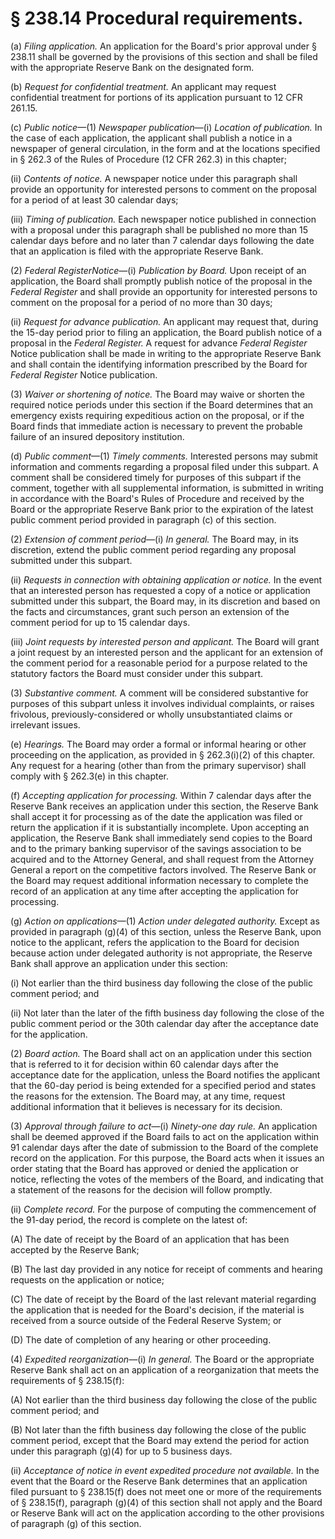 # § 238.14   Procedural requirements.

(a) *Filing application.* An application for the Board's prior approval under § 238.11 shall be governed by the provisions of this section and shall be filed with the appropriate Reserve Bank on the designated form.


(b) *Request for confidential treatment.* An applicant may request confidential treatment for portions of its application pursuant to 12 CFR 261.15.


(c) *Public notice*—(1) *Newspaper publication*—(i) *Location of publication.* In the case of each application, the applicant shall publish a notice in a newspaper of general circulation, in the form and at the locations specified in § 262.3 of the Rules of Procedure (12 CFR 262.3) in this chapter;


(ii) *Contents of notice.* A newspaper notice under this paragraph shall provide an opportunity for interested persons to comment on the proposal for a period of at least 30 calendar days;


(iii) *Timing of publication.* Each newspaper notice published in connection with a proposal under this paragraph shall be published no more than 15 calendar days before and no later than 7 calendar days following the date that an application is filed with the appropriate Reserve Bank.


(2) _Federal Register_*Notice*—(i) *Publication by Board.* Upon receipt of an application, the Board shall promptly publish notice of the proposal in the _Federal Register_ and shall provide an opportunity for interested persons to comment on the proposal for a period of no more than 30 days;


(ii) *Request for advance publication.* An applicant may request that, during the 15-day period prior to filing an application, the Board publish notice of a proposal in the _Federal Register._ A request for advance _Federal Register_ Notice publication shall be made in writing to the appropriate Reserve Bank and shall contain the identifying information prescribed by the Board for _Federal Register_ Notice publication.


(3) *Waiver or shortening of notice.* The Board may waive or shorten the required notice periods under this section if the Board determines that an emergency exists requiring expeditious action on the proposal, or if the Board finds that immediate action is necessary to prevent the probable failure of an insured depository institution.


(d) *Public comment*—(1) *Timely comments.* Interested persons may submit information and comments regarding a proposal filed under this subpart. A comment shall be considered timely for purposes of this subpart if the comment, together with all supplemental information, is submitted in writing in accordance with the Board's Rules of Procedure and received by the Board or the appropriate Reserve Bank prior to the expiration of the latest public comment period provided in paragraph (c) of this section.


(2) *Extension of comment period*—(i) *In general.* The Board may, in its discretion, extend the public comment period regarding any proposal submitted under this subpart.


(ii) *Requests in connection with obtaining application or notice.* In the event that an interested person has requested a copy of a notice or application submitted under this subpart, the Board may, in its discretion and based on the facts and circumstances, grant such person an extension of the comment period for up to 15 calendar days.


(iii) *Joint requests by interested person and applicant.* The Board will grant a joint request by an interested person and the applicant for an extension of the comment period for a reasonable period for a purpose related to the statutory factors the Board must consider under this subpart.


(3) *Substantive comment.* A comment will be considered substantive for purposes of this subpart unless it involves individual complaints, or raises frivolous, previously-considered or wholly unsubstantiated claims or irrelevant issues.


(e) *Hearings.* The Board may order a formal or informal hearing or other proceeding on the application, as provided in § 262.3(i)(2) of this chapter. Any request for a hearing (other than from the primary supervisor) shall comply with § 262.3(e) in this chapter.


(f) *Accepting application for processing.* Within 7 calendar days after the Reserve Bank receives an application under this section, the Reserve Bank shall accept it for processing as of the date the application was filed or return the application if it is substantially incomplete. Upon accepting an application, the Reserve Bank shall immediately send copies to the Board and to the primary banking supervisor of the savings association to be acquired and to the Attorney General, and shall request from the Attorney General a report on the competitive factors involved. The Reserve Bank or the Board may request additional information necessary to complete the record of an application at any time after accepting the application for processing.


(g) *Action on applications*—(1) *Action under delegated authority.* Except as provided in paragraph (g)(4) of this section, unless the Reserve Bank, upon notice to the applicant, refers the application to the Board for decision because action under delegated authority is not appropriate, the Reserve Bank shall approve an application under this section:


(i) Not earlier than the third business day following the close of the public comment period; and


(ii) Not later than the later of the fifth business day following the close of the public comment period or the 30th calendar day after the acceptance date for the application.


(2) *Board action.* The Board shall act on an application under this section that is referred to it for decision within 60 calendar days after the acceptance date for the application, unless the Board notifies the applicant that the 60-day period is being extended for a specified period and states the reasons for the extension. The Board may, at any time, request additional information that it believes is necessary for its decision.


(3) *Approval through failure to act*—(i) *Ninety-one day rule.* An application shall be deemed approved if the Board fails to act on the application within 91 calendar days after the date of submission to the Board of the complete record on the application. For this purpose, the Board acts when it issues an order stating that the Board has approved or denied the application or notice, reflecting the votes of the members of the Board, and indicating that a statement of the reasons for the decision will follow promptly.


(ii) *Complete record.* For the purpose of computing the commencement of the 91-day period, the record is complete on the latest of:


(A) The date of receipt by the Board of an application that has been accepted by the Reserve Bank;


(B) The last day provided in any notice for receipt of comments and hearing requests on the application or notice;


(C) The date of receipt by the Board of the last relevant material regarding the application that is needed for the Board's decision, if the material is received from a source outside of the Federal Reserve System; or


(D) The date of completion of any hearing or other proceeding.


(4) *Expedited reorganization*—(i) *In general.* The Board or the appropriate Reserve Bank shall act on an application of a reorganization that meets the requirements of § 238.15(f):


(A) Not earlier than the third business day following the close of the public comment period; and


(B) Not later than the fifth business day following the close of the public comment period, except that the Board may extend the period for action under this paragraph (g)(4) for up to 5 business days.


(ii) *Acceptance of notice in event expedited procedure not available.* In the event that the Board or the Reserve Bank determines that an application filed pursuant to § 238.15(f) does not meet one or more of the requirements of § 238.15(f), paragraph (g)(4) of this section shall not apply and the Board or Reserve Bank will act on the application according to the other provisions of paragraph (g) of this section.




